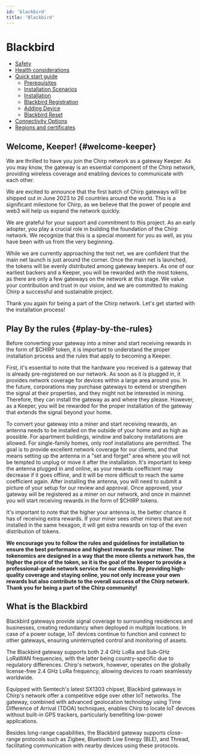 ```yaml
---
id: 'blackbird'
title: 'Blackbird'
---
```


# Blackbird

- [Safety](Safety/safety)
- [Health considerations](Safety/health)
- [Quick start guide](Quick%20start%20guide/0-quickstart)
  - [Prerequisites](Quick%20start%20guide/1-prerequisites)
  - [Installation Scenarios](Quick%20start%20guide/2-installation-scenarios)
  - [Installation](Quick%20start%20guide/3-installation)
  - [Blackbird Registration](Quick%20start%20guide/4-registration)
  - [Adding Device](Quick%20start%20guide/5-adding-device)
  - [Blackbird Reset](Quick%20start%20guide/6-reset)
- [Connectivity Options](connectivity)
- [Regions and certificates](Regions%20and%20certificates/0-regions)

## Welcome, Keeper! {#welcome-keeper}

We are thrilled to have you join the Chirp network as a gateway Keeper. As you may know, the gateway is an essential component of the Chirp network, providing wireless coverage and enabling devices to communicate with each other.

We are excited to announce that the first batch of Chirp gateways will be shipped out in June 2023 to 26 countries around the world. This is a significant milestone for Chirp, as we believe that the power of people and web3 will help us expand the network quickly.

We are grateful for your support and commitment to this project. As an early adopter, you play a crucial role in building the foundation of the Chirp network. We recognize that this is a special moment for you as well, as you have been with us from the very beginning.

While we are currently approaching the test net, we are confident that the main net launch is just around the corner. Once the main net is launched, the tokens will be evenly distributed among gateway keepers. As one of our earliest backers and a Keeper, you will be rewarded with the most tokens, as there are only a few gateways on the network at this stage. We value your contribution and trust in our vision, and we are committed to making Chirp a successful and sustainable project.

Thank you again for being a part of the Chirp network. Let's get started with the installation process!

## Play By the rules {#play-by-the-rules}

Before converting your gateway into a miner and start receiving rewards in the form of $CHIRP token, it is important to understand the proper installation process and the rules that apply to becoming a Keeper.

First, it's essential to note that the hardware you received is a gateway that is already pre-registered on our network. As soon as it is plugged in, it provides network coverage for devices within a large area around you. In the future, corporations may purchase gateways to extend or strengthen the signal at their properties, and they might not be interested in mining. Therefore, they can install the gateway as and where they please. However, as a Keeper, you will be rewarded for the proper installation of the gateway that extends the signal beyond your home.

To convert your gateway into a miner and start receiving rewards, an antenna needs to be installed on the outside of your home and as high as possible. For apartment buildings, window and balcony installations are allowed. For single-family homes, only roof installations are permitted. The goal is to provide excellent network coverage for our clients, and that means setting up the antenna in a "set and forget" area where you will not be tempted to unplug or move it after the installation. It's important to keep the antenna plugged in and online, as your rewards coefficient may decrease if it goes offline, and it will be more difficult to reach the same coefficient again. After installing the antenna, you will need to submit a picture of your setup for our review and approval. Once approved, your gateway will be registered as a miner on our network, and once in mainnet  you will start receiving rewards in the form of $CHIRP tokens.

It's important to note that the higher your antenna is, the better chance it has of receiving extra rewards. If your miner sees other miners that are not installed in the same hexagon, it will get extra rewards on top of the even distribution of tokens.

**We encourage you to follow the rules and guidelines for installation to ensure the best performance and highest rewards for your miner. The tokenomics are designed in a way that the more clients a network has, the higher the price of the token, so it is the goal of the keeper to provide a professional-grade network service for our clients. By providing high-quality coverage and staying online, you not only increase your own rewards but also contribute to the overall success of the Chirp network. Thank you for being a part of the Chirp community!**

## What is the Blackbird

Blackbird gateways provide signal coverage to surrounding residences and businesses, creating redundancy when deployed in multiple locations. In case of a power outage, IoT devices continue to function and connect to other gateways, ensuring uninterrupted control and monitoring of assets.

The Blackbird gateway supports both 2.4 GHz LoRa and Sub-GHz LoRaWAN frequencies, with the latter being country-specific due to regulatory differences. Chirp's network, however, operates on the globally license-free 2.4 GHz LoRa frequency, allowing devices to roam seamlessly worldwide.

Equipped with Semtech's latest SX1303 chipset, Blackbird gateways in Chirp's network offer a competitive edge over other IoT networks. The gateway, combined with advanced geolocation technology using Time Difference of Arrival (TDOA) techniques, enables Chirp to locate IoT devices without built-in GPS trackers, particularly benefiting low-power applications.

Besides long-range capabilities, the Blackbird gateway supports close-range protocols such as Zigbee, Bluetooth Low Energy (BLE), and Thread, facilitating communication with nearby devices using these protocols.

